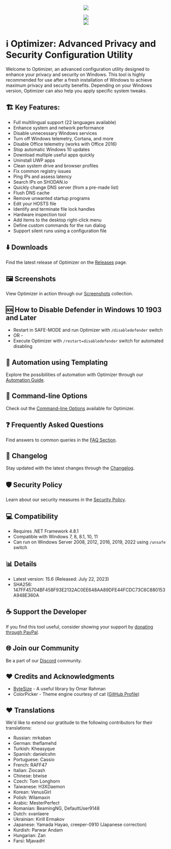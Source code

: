 <p align="center">
   <img src="https://raw.githubusercontent.com/hellzerg/optimizer/master/banner.png">
</p>

<p align="center">
	<a href="https://github.com/hellzerg/optimizer/releases/download/15.6/Optimizer-15.6.exe" target="_blank">
		<img src="https://raw.githubusercontent.com/hellzerg/optimizer/master/download-button.png">
		<br>
		<img src="https://raw.githubusercontent.com/hellzerg/optimizer/master/flags.png">
	</a>
</p>

# ℹ️ Optimizer: Advanced Privacy and Security Configuration Utility

Welcome to Optimizer, an advanced configuration utility designed to enhance your privacy and security on Windows. This tool is highly recommended for use after a fresh installation of Windows to achieve maximum privacy and security benefits. Depending on your Windows version, Optimizer can also help you apply specific system tweaks.

## 🏗️ Key Features:

- Full multilingual support (22 languages available)
- Enhance system and network performance
- Disable unnecessary Windows services
- Turn off Windows telemetry, Cortana, and more
- Disable Office telemetry (works with Office 2016)
- Stop automatic Windows 10 updates
- Download multiple useful apps quickly
- Uninstall UWP apps
- Clean system drive and browser profiles
- Fix common registry issues
- Ping IPs and assess latency
- Search IPs on SHODAN.io
- Quickly change DNS server (from a pre-made list)
- Flush DNS cache
- Remove unwanted startup programs
- Edit your HOSTS file
- Identify and terminate file lock handles
- Hardware inspection tool
- Add items to the desktop right-click menu
- Define custom commands for the run dialog
- Support silent runs using a configuration file

## ⬇️ Downloads

Find the latest release of Optimizer on the [Releases](https://github.com/hellzerg/optimizer/releases) page.

## 🖼️ Screenshots

View Optimizer in action through our [Screenshots](https://github.com/hellzerg/optimizer/blob/master/IMAGES.md) collection.

## 🆘 How to Disable Defender in Windows 10 1903 and Later

- Restart in SAFE-MODE and run Optimizer with `/disabledefender` switch
- OR -
- Execute Optimizer with `/restart=disabledefender` switch for automated disabling

## 🔨 Automation using Templating

Explore the possibilities of automation with Optimizer through our [Automation Guide](https://github.com/hellzerg/optimizer/blob/master/AUTOMATION.md).

## 🔨 Command-line Options

Check out the [Command-line Options](https://github.com/hellzerg/optimizer/blob/master/CONFS.md) available for Optimizer.

## ❓ Frequently Asked Questions

Find answers to common queries in the [FAQ Section](https://github.com/hellzerg/optimizer/blob/master/FAQ.md).

## 📰 Changelog

Stay updated with the latest changes through the [Changelog](https://github.com/hellzerg/optimizer/blob/master/CHANGELOG.md).

## 🛡️ Security Policy

Learn about our security measures in the [Security Policy](https://github.com/hellzerg/optimizer/blob/master/SECURITY.md).

## 💻 Compatibility

- Requires .NET Framework 4.8.1
- Compatible with Windows 7, 8, 8.1, 10, 11
- Can run on Windows Server 2008, 2012, 2016, 2019, 2022 using `/unsafe` switch

## 📊 Details

- Latest version: 15.6 (Released: July 22, 2023)
- SHA256: 147FF45704BF458F93E2132AC0EE648AA89DFE44FCDC73C6C880153A948E360A

## ☕ Support the Developer

If you find this tool useful, consider showing your support by [donating through PayPal](https://www.paypal.com/paypalme/supportoptimizer).

## 🌐 Join our Community

Be a part of our [Discord](https://discord.gg/rZh8BhmmQv) community.

## ❤️ Credits and Acknowledgments

- [ByteSize](https://github.com/omar/ByteSize) - A useful library by Omar Rahman
- ColorPicker - Theme engine courtesy of cat ([GitHub Profile](https://github.com/vadiscode))

## ❤️ Translations

We'd like to extend our gratitude to the following contributors for their translations:

- Russian: mrkaban
- German: theflamehd
- Turkish: Kheasyque
- Spanish: danielcshn
- Portuguese: Cassio
- French: RAFF47
- Italian: Ziocash
- Chinese: btwise
- Czech: Tom Longhorn
- Taiwanese: H3XDaemon
- Korean: VenusGirl
- Polish: Wilamaxin
- Arabic: MesterPerfect
- Romanian: BeamingNG, DefaultUser9148
- Dutch: svanlaere
- Ukrainian: Kirill Ermakov
- Japanese: Yamada Hayao, creeper-0910 (Japanese correction)
- Kurdish: Parwar Andam
- Hungarian: Zan
- Farsi: MjavadH
